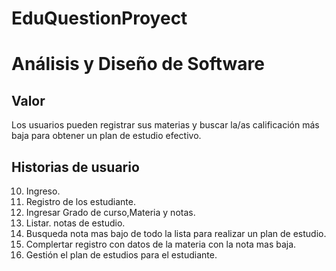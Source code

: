 # EduQuestionProyect
# Análisis y Diseño de Software

## Valor
Los usuarios pueden registrar sus materias y buscar la/as calificación más baja para obtener un plan de estudio efectivo.

## Historias de usuario

10. Ingreso.
20. Registro de los estudiante.
25. Ingresar Grado de curso,Materia y notas.
30. Listar. notas de estudio.
40. Busqueda nota mas bajo de todo la lista para realizar un plan de estudio.
45. Complertar registro con datos de la materia con la nota mas baja.
50. Gestión el plan de estudios para el estudiante.
